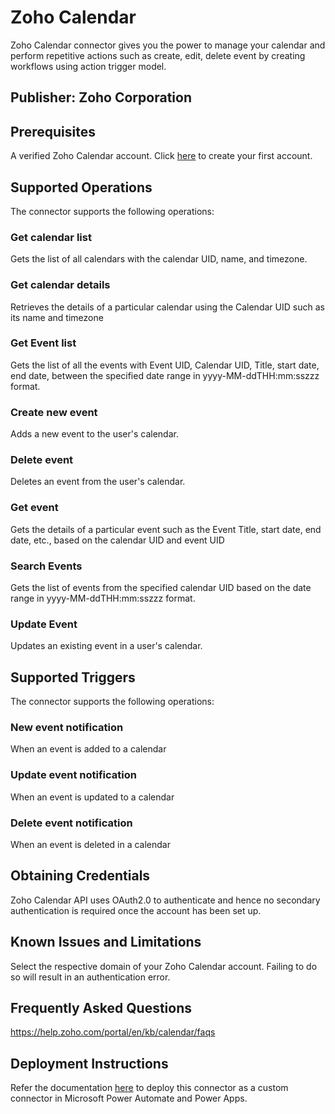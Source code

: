 # Zoho Calendar

Zoho Calendar connector gives you the power to manage your calendar and perform repetitive actions such as create, edit, delete event by creating workflows using action trigger model.

## Publisher: Zoho Corporation

## Prerequisites

A verified Zoho Calendar account. Click [here](https://zoho.com/calendar) to create your first account.

## Supported Operations

The connector supports the following operations:

### Get calendar list

Gets the list of all calendars with the calendar UID, name, and timezone.

### Get calendar details

Retrieves the details of a particular calendar using the Calendar UID such as its name and timezone

### Get Event list

Gets the list of all the events with Event UID, Calendar UID, Title, start date, end date, between the specified date range  in  yyyy-MM-ddTHH:mm:sszzz format.

### Create new event

Adds a new event to the user's calendar.
 	 
### Delete event

Deletes an event from the user's calendar.

### Get event

Gets the details of a particular event such as the Event Title, start date, end date, etc., based on the calendar UID and event UID

### Search Events

Gets the list of events from the specified calendar UID based on the date range in yyyy-MM-ddTHH:mm:sszzz format.

### Update Event

Updates an existing event in a user's calendar.	 	 	 

## Supported Triggers

The connector supports the following operations:
 	 	 	 	 	 
### New event notification

When an event is added to a calendar

### Update event notification

When an event is updated to a calendar

### Delete event notification

When an event is deleted in a calendar

## Obtaining Credentials

Zoho Calendar API uses OAuth2.0 to authenticate and hence no secondary authentication is required once the account has been set up.
	
## Known Issues and Limitations
Select the respective domain of your Zoho Calendar account. Failing to do so will result in an authentication error.

## Frequently Asked Questions

https://help.zoho.com/portal/en/kb/calendar/faqs

## Deployment Instructions
Refer the documentation [here](https://learn.microsoft.com/en-us/connectors/custom-connectors/paconn-cli) to deploy this connector as a custom connector in Microsoft Power Automate and Power Apps.


